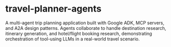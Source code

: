 # travel-planner-agents
A multi-agent trip planning application built with Google ADK, MCP servers, and A2A design patterns. Agents collaborate to handle destination research, itinerary generation, and hotel/flight booking research, demonstrating orchestration of tool-using LLMs in a real-world travel scenario.
